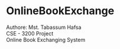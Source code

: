 # OnlineBookExchange
Authore: Mst. Tabassum Hafsa <br>
CSE - 3200 Project <br>
Online Book Exchanging System
